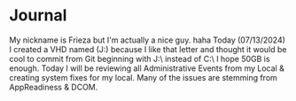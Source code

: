 # Journal 
My nickname is Frieza but I'm actually a nice guy. haha Today (07/13/2024) I created a VHD named (J:) because I like that letter and thought it would be cool to commit from Git beginning with J:\ instead of C:\ I hope 50GB is enough. Today I will be reviewing all Administrative Events from my Local & creating system fixes for my local. Many of the issues are stemming from AppReadiness & DCOM. 
